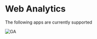 # Web Analytics

The following apps are currently supported

<img src="/images/apps/googleanalytics/icon.svg" alt="GA" class="app-logo" />